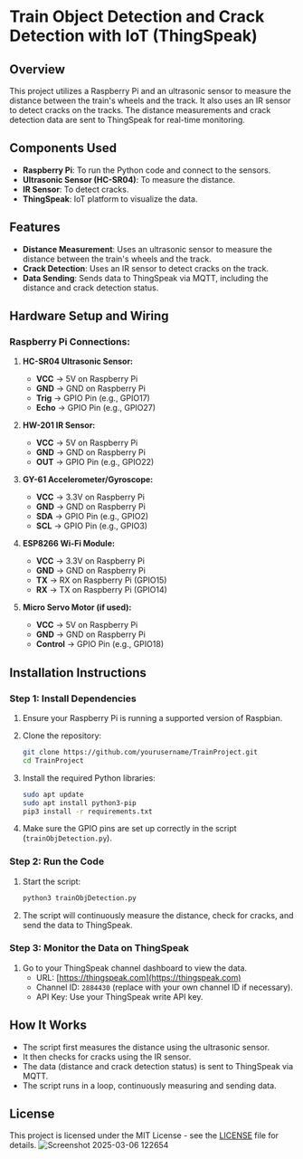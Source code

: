 # Train Object Detection and Crack Detection with IoT (ThingSpeak)

## Overview

This project utilizes a Raspberry Pi and an ultrasonic sensor to measure the distance between the train's wheels and the track. It also uses an IR sensor to detect cracks on the tracks. The distance measurements and crack detection data are sent to ThingSpeak for real-time monitoring.

## Components Used

- **Raspberry Pi**: To run the Python code and connect to the sensors.
- **Ultrasonic Sensor (HC-SR04)**: To measure the distance.
- **IR Sensor**: To detect cracks.
- **ThingSpeak**: IoT platform to visualize the data.

## Features

- **Distance Measurement**: Uses an ultrasonic sensor to measure the distance between the train's wheels and the track.
- **Crack Detection**: Uses an IR sensor to detect cracks on the track.
- **Data Sending**: Sends data to ThingSpeak via MQTT, including the distance and crack detection status.

## Hardware Setup and Wiring

### Raspberry Pi Connections:
1. **HC-SR04 Ultrasonic Sensor:**
   - **VCC** -> 5V on Raspberry Pi
   - **GND** -> GND on Raspberry Pi
   - **Trig** -> GPIO Pin (e.g., GPIO17)
   - **Echo** -> GPIO Pin (e.g., GPIO27)

2. **HW-201 IR Sensor:**
   - **VCC** -> 5V on Raspberry Pi
   - **GND** -> GND on Raspberry Pi
   - **OUT** -> GPIO Pin (e.g., GPIO22)

3. **GY-61 Accelerometer/Gyroscope:**
   - **VCC** -> 3.3V on Raspberry Pi
   - **GND** -> GND on Raspberry Pi
   - **SDA** -> GPIO Pin (e.g., GPIO2)
   - **SCL** -> GPIO Pin (e.g., GPIO3)

4. **ESP8266 Wi-Fi Module:**
   - **VCC** -> 3.3V on Raspberry Pi
   - **GND** -> GND on Raspberry Pi
   - **TX** -> RX on Raspberry Pi (GPIO15)
   - **RX** -> TX on Raspberry Pi (GPIO14)

5. **Micro Servo Motor (if used):**
   - **VCC** -> 5V on Raspberry Pi
   - **GND** -> GND on Raspberry Pi
   - **Control** -> GPIO Pin (e.g., GPIO18)

## Installation Instructions

### Step 1: Install Dependencies

1. Ensure your Raspberry Pi is running a supported version of Raspbian.
2. Clone the repository:
    ```bash
    git clone https://github.com/yourusername/TrainProject.git
    cd TrainProject
    ```

3. Install the required Python libraries:
    ```bash
    sudo apt update
    sudo apt install python3-pip
    pip3 install -r requirements.txt
    ```

4. Make sure the GPIO pins are set up correctly in the script (`trainObjDetection.py`).

### Step 2: Run the Code

1. Start the script:
    ```bash
    python3 trainObjDetection.py
    ```

2. The script will continuously measure the distance, check for cracks, and send the data to ThingSpeak.

### Step 3: Monitor the Data on ThingSpeak

1. Go to your ThingSpeak channel dashboard to view the data.
   - URL: [https://thingspeak.com](https://thingspeak.com)
   - Channel ID: `2884430` (replace with your own channel ID if necessary).
   - API Key: Use your ThingSpeak write API key.

## How It Works

- The script first measures the distance using the ultrasonic sensor.
- It then checks for cracks using the IR sensor.
- The data (distance and crack detection status) is sent to ThingSpeak via MQTT.
- The script runs in a loop, continuously measuring and sending data.

## License

This project is licensed under the MIT License - see the [LICENSE](LICENSE) file for details.
![Screenshot 2025-03-06 122654](https://github.com/user-attachments/assets/7a4a9b91-12b9-4330-9129-f0fd7908dbe8)
